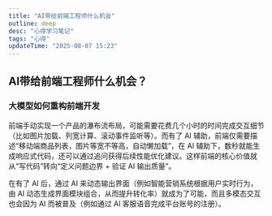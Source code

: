 ```yaml
---
title: "AI带给前端工程师什么机会"
outline: deep
desc: "心得学习笔记"
tags: "心得"
updateTime: "2025-08-07 15:23"
---
```


## AI带给前端工程师什么机会？

### 大模型如何重构前端开发  

前端手动实现一个产品的瀑布流布局，可能需要花费几个小时的时间完成交互细节（比如图片加载、列宽计算、滚动事件监听等）。而有了 AI 辅助，前端仅需要描述“移动端商品列表，图片等宽不等高，自动懒加载”，在 AI 辅助下，数秒就能生成响应式代码，还可以通过追问获得后续性能优化建议。这样前端的核心价值就从“写代码”转向“定义问题边界 + 验证 AI 输出质量”。

在有了 AI 后，通过 AI 来动态输出界面（例如智能营销系统根据用户实时行为，由 AI 动态生成界面模块组合，从而提升转化率）就成为了可能，而且多模态交互也会因为 AI 而被普及（例如通过 AI 客服语音完成平台账号的注册）。
